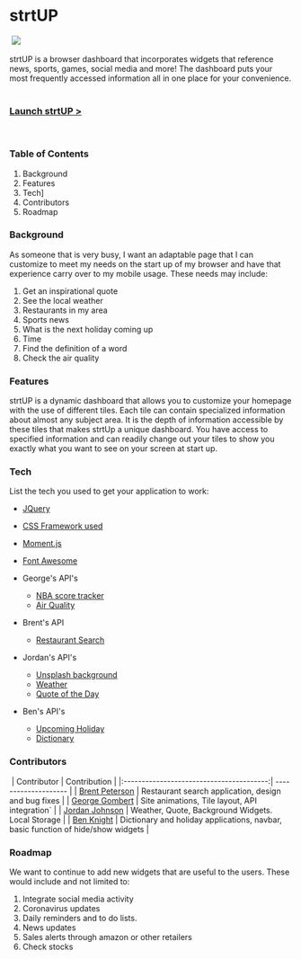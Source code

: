 # strtUP
​
<img src="./assets/images/strtup.png">

strtUP is a browser dashboard that incorporates widgets that reference news, sports, games, social media and more! The dashboard puts your most frequently accessed information all in one place for your convenience.
​
### [Launch strtUP >](https://brentp24.github.io/strtUP/)
​
### Table of Contents
1.  Background
2.  Features
3.  Tech]
4.  Contributors
5.  Roadmap
​
### Background
As someone that is very busy, I want an adaptable page that I can customize to meet my needs on the start up of my browser and have that experience carry over to my mobile usage. These needs may include:  
1. Get an inspirational quote
2. See the local weather
3. Restaurants in my area
4. Sports news
5. What is the next holiday coming up
6. Time
7. Find the definition of a word
8. Check the air quality


### Features
strtUP is a dynamic dashboard that allows you to customize your homepage with the use of different tiles. Each tile can contain specialized information about almost any subject area. It is the depth of information accessible by these tiles that makes strtUp a unique dashboard. You have access to  specified information and can readily change out your tiles to show you exactly what you want to see on your screen at start up.
​
### Tech
List the tech you used to get your application to work:
​
- [JQuery](https://jquery.com/)
- [CSS Framework used](https://bulma.io/documentation/)
- [Moment.js](https://momentjs.com/)
- [Font Awesome](https://fontawesome.com/)


- George's API's
  - [NBA score tracker](https://www.balldontlie.io/#introduction)
  - [Air Quality](https://openaq.org/v1%20api#/?_k=zdyz6x)
- Brent's API
  - [Restaurant Search](https://developers.zomato.com/api)
- Jordan's API's
  - [Unsplash background](https://unsplash.com/developers)
  - [Weather](https://openweathermap.org/api)
  - [Quote of the Day](https://favqs.com/api)
- Ben's API's 
  - [Upcoming Holiday](https://holidayapi.com/)
  - [Dictionary​](https://www.dictionaryapi.com/)
  
### Contributors
​
| Contributor                              | Contribution         |
|:----------------------------------------:| -------------------- | 
| [Brent Peterson](https://github.com/brentp24) | Restaurant search application, design and bug fixes |
| [George Gombert](https://github.com/georgegombert)  | Site animations, Tile layout, API integration`   |
| [Jordan Johnson](https://github.com/JINJ95) | Weather, Quote, Background Widgets. Local Storage    |
| [Ben Knight](https://github.com/BenBKnight) | Dictionary and holiday applications, navbar, basic function of hide/show widgets    |
​
### Roadmap 
We want to continue to add new widgets that are useful to the users. These would include and not limited to: 
1.  Integrate social media activity
2.  Coronavirus updates
3.  Daily reminders and to do lists. 
4.  News updates
5.  Sales alerts through amazon or other retailers
6.  Check stocks
